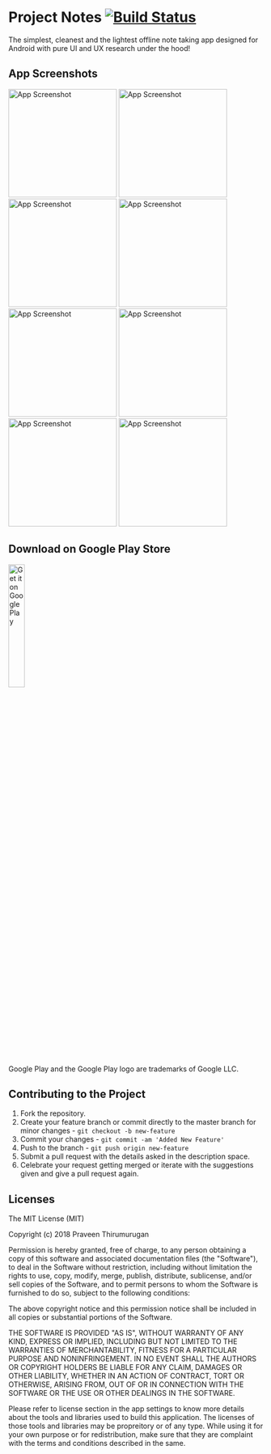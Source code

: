 # Project Notes [![Build Status](https://travis-ci.org/HelloPraveen/Android-NotesApp.svg?branch=master)](https://travis-ci.org/prt1897/Android-NotesApp)
The simplest, cleanest and the lightest offline note taking app designed for Android with pure UI and UX research under the hood!

## App Screenshots

<p float="left">
  <img alt='App Screenshot' width="214" src='https://github.com/HelloPraveen/Android-NotesApp/raw/master/Screenshots/1.png' />
  <img alt='App Screenshot' width="214" src='https://github.com/HelloPraveen/Android-NotesApp/raw/master/Screenshots/2.png' />
  <img alt='App Screenshot' width="214" src='https://github.com/HelloPraveen/Android-NotesApp/raw/master/Screenshots/3.png' />
  <img alt='App Screenshot' width="214" src='https://github.com/HelloPraveen/Android-NotesApp/raw/master/Screenshots/4.png' />
  <img alt='App Screenshot' width="214" src='https://github.com/HelloPraveen/Android-NotesApp/raw/master/Screenshots/5.png' />
  <img alt='App Screenshot' width="214" src='https://github.com/HelloPraveen/Android-NotesApp/raw/master/Screenshots/6.png' />
  <img alt='App Screenshot' width="214" src='https://github.com/HelloPraveen/Android-NotesApp/raw/master/Screenshots/7.png' />
  <img alt='App Screenshot' width="214" src='https://github.com/HelloPraveen/Android-NotesApp/raw/master/Screenshots/8.png' />
</p>

## Download on Google Play Store

<a href='https://play.google.com/store/apps/details?id=io.praveen.typenote&pcampaignid=MKT-Other-global-all-co-prtnr-py-PartBadge-Mar2515-1'><img alt='Get it on Google Play' width="25%" src='https://play.google.com/intl/en_us/badges/images/generic/en_badge_web_generic.png'/></a>

Google Play and the Google Play logo are trademarks of Google LLC.

## Contributing to the Project
 
1. Fork the repository.
2. Create your feature branch or commit directly to the master branch for minor changes - `git checkout -b new-feature`
3. Commit your changes - `git commit -am 'Added New Feature'`
4. Push to the branch - `git push origin new-feature`
5. Submit a pull request with the details asked in the description space.
6. Celebrate your request getting merged or iterate with the suggestions given and give a pull request again.

## Licenses

The MIT License (MIT)

Copyright (c) 2018 Praveen Thirumurugan

Permission is hereby granted, free of charge, to any person obtaining a copy of this software and associated documentation files (the "Software"), to deal in the Software without restriction, including without limitation the rights to use, copy, modify, merge, publish, distribute, sublicense, and/or sell copies of the Software, and to permit persons to whom the Software is furnished to do so, subject to the following conditions:

The above copyright notice and this permission notice shall be included in all copies or substantial portions of the Software.

THE SOFTWARE IS PROVIDED "AS IS", WITHOUT WARRANTY OF ANY KIND, EXPRESS OR IMPLIED, INCLUDING BUT NOT LIMITED TO THE WARRANTIES OF MERCHANTABILITY, FITNESS FOR A PARTICULAR PURPOSE AND NONINFRINGEMENT. IN NO EVENT SHALL THE AUTHORS OR COPYRIGHT HOLDERS BE LIABLE FOR ANY CLAIM, DAMAGES OR OTHER LIABILITY, WHETHER IN AN ACTION OF CONTRACT, TORT OR OTHERWISE, ARISING FROM, OUT OF OR IN CONNECTION WITH THE SOFTWARE OR THE USE OR OTHER DEALINGS IN THE SOFTWARE.

Please refer to license section in the app settings to know more details about the tools and libraries used to build this application. The licenses of those tools and libraries may be propreitory or of any type. While using it for your own purpose or for redistribution, make sure that they are complaint with the terms and conditions described in the same.
